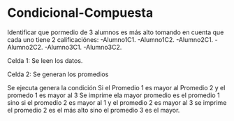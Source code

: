 # Condicional-Compuesta
Identificar que pormedio de 3 alumnos es más alto tomando en cuenta que cada uno tiene 2 calificaciónes: -Alumno1C1. -Alumno1C2. -Alumno2C1. -Alumno2C2. -Alumno3C1. -Alumno3C2.

Celda 1: Se leen los datos.

Celda 2: Se generan los promedios

Se ejecuta genera la condición Si el Promedio 1 es mayor al Promedio 2 y el promedo 1 es mayor al 3 Se imprime ela mayor promedio es el promedio 1 sino si el promedio 2 es mayor al 1 y el promedio 2 es mayor al 3 se imprime el promedio 2 es el más alto sino el promedio 3 es el mayor.
